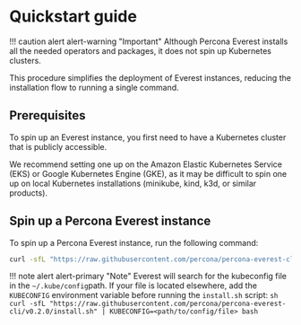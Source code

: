 # Quickstart guide

!!! caution alert alert-warning "Important"
    Although Percona Everest installs all the needed operators and packages, it does not spin up Kubernetes clusters.


This procedure simplifies the deployment of Everest instances, reducing the installation flow to running a single command.


## Prerequisites

To spin up an Everest instance, you first need to have a Kubernetes cluster that is publicly accessible.

We recommend setting one up on the Amazon Elastic Kubernetes Service (EKS) or Google Kubernetes Engine (GKE), as it may be difficult to spin one up on local Kubernetes installations (minikube, kind, k3d, or similar products).


## Spin up a Percona Everest instance

To spin up a Percona Everest instance, run the following command:

```sh
curl -sfL "https://raw.githubusercontent.com/percona/percona-everest-cli/v0.2.0/install.sh" | bash
```

!!! note alert alert-primary "Note"
    Everest will search for the kubeconfig file in the `~/.kube/config`path. If your file is located elsewhere, add the `KUBECONFIG` environment variable before running the `install.sh` script:
    ```sh
    curl -sfL "https://raw.githubusercontent.com/percona/percona-everest-cli/v0.2.0/install.sh" | KUBECONFIG=<path/to/config/file> bash
    ```
